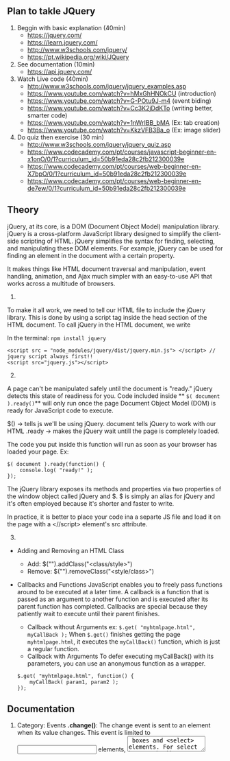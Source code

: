## Plan to takle JQuery
1. Beggin with basic explanation (40min)
	* https://jquery.com/
	* https://learn.jquery.com/
	* http://www.w3schools.com/jquery/
	* https://pt.wikipedia.org/wiki/JQuery
2. See documentation (10min)
	* https://api.jquery.com/
3. Watch Live code (40min)
	* http://www.w3schools.com/jquery/jquery_examples.asp
	* https://www.youtube.com/watch?v=hMxGhHNOkCU (introduction)
	* https://www.youtube.com/watch?v=G-POtu9J-m4 (event biding)
	* https://www.youtube.com/watch?v=Cc3K2jDdKTo (writing better, smarter code)
	* https://www.youtube.com/watch?v=1nWrIBB_bMA (Ex: tab creation)
	* https://www.youtube.com/watch?v=KkzVFB3Ba_o (Ex: image slider)
4. Do quiz then exercise (30 min)
	* http://www.w3schools.com/jquery/jquery_quiz.asp
	* https://www.codecademy.com/pt/courses/javascript-beginner-en-x1onO/0/1?curriculum_id=50b91eda28c2fb212300039e
	* https://www.codecademy.com/pt/courses/web-beginner-en-X7bpO/0/1?curriculum_id=50b91eda28c2fb212300039e
	* https://www.codecademy.com/pt/courses/web-beginner-en-de7ew/0/1?curriculum_id=50b91eda28c2fb212300039e


## Theory
jQuery, at its core, is a DOM (Document Object Model) manipulation library. jQuery is a cross-platform JavaScript library designed to simplify the client-side scripting of HTML. jQuery simplifies the syntax for finding, selecting, and manipulating these DOM elements. For example, jQuery can be used for finding an element in the document with a certain property.

It makes things like HTML document traversal and manipulation, event handling, animation, and Ajax much simpler with an easy-to-use API that works across a multitude of browsers. 

1.

To make it all work, we need to tell our HTML file to include the jQuery library. This is done by using a script tag inside the head section of the HTML document. To call jQuery in the HTML document, we write 

In the terminal: `npm install jquery`

```
<script src = "node_modules/jquery/dist/jquery.min.js"> </script> // jquery script always first!!
<script src="jquery.js"></script>

```

2.

A page can't be manipulated safely until the document is "ready." jQuery detects this state of readiness for you. 
Code included inside ** ` $( document ).ready() `** will only run once the page Document Object Model (DOM) is ready for JavaScript code to execute. 

$() -> tells js we'll be using jQuery.
document tells jQuery to work with our HTML
.ready -> makes the jQuery wait untill the page is completely loaded.

The code you put inside this function will run as soon as your browser has loaded your page.
Ex:
```
$( document ).ready(function() {
    console.log( "ready!" );
});

```
The jQuery library exposes its methods and properties via two properties of the window object called jQuery and $. $ is simply an alias for jQuery and it's often employed because it's shorter and faster to write.

In practice, it is better to place your code ina a separte JS file and load it on the page with a <//script> element's src attribute.

3.

* Adding and Removing an HTML Class
	* Add: $("<element>").addClass("<class/style>")
	* Remove: $("<element>").removeClass("<style/class>")

* Callbacks and Functions
JavaScript enables you to freely pass functions around to be executed at a later time. A callback is a function that is passed as an argument to another function and is executed after its parent function has completed. Callbacks are special because they patiently wait to execute until their parent finishes.
	* Callback without Arguments
	ex: `$.get( "myhtmlpage.html", myCallBack );`
	When `$.get()` finishes getting the page `myhtmlpage.html`, it executes the `myCallBack()` function, which is just a regular function.
	* Callback with Arguments
	To defer executing myCallBack() with its parameters, you can use an anonymous function as a wrapper. 
	```
	$.get( "myhtmlpage.html", function() {
		myCallBack( param1, param2 );
    });
    
    ```

## Documentation

1. Category: Events
	**.change()**: The change event is sent to an element when its value changes. This event is limited to <input> elements, <textarea> boxes and <select> elements. For select boxes, checkboxes, and radio buttons, the event is fired immediately when the user makes a selection with the mouse. Ex:
	```
	$( "input[type='text']" ).change(function() {
			// what happens when it changes
  		});
  	```
	**.dblclick()**: The dblclick event is sent to an element when the element is double-clicked. Any HTML element can receive this event. Ex:
	```
	$( "#target" ).dblclick(function() {
  			alert( "Handler for .dblclick() called." );
		});
	```
	To trigger the event manually, call .dblclick() without an argument
	**.hover()**: The .hover() method binds handlers for both mouseenter and mouseleave events. You can use it to simply apply behavior to an element during the time the mouse is within the element. Ex:
	```
	$( "li.fade" ).hover(function() {
 		 $( this ).fadeOut( 100 );
  		$( this ).fadeIn( 500 );
		});
	```


## Extras

1. Putting jQuery in no conflict mode with other libraries: https://learn.jquery.com/using-jquery-core/avoid-conflicts-other-libraries/
2. By default, all HTML elements have a static position, and cannot be moved. To manipulate the position, remember to first set the CSS position property of the element to relative, fixed, or absolute!

